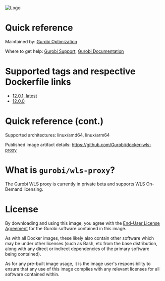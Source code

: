 ![Logo](https://cdn.gurobi.com/wp-content/uploads/GurobiLogo_Black.svg "Gurobi Optimization")
# Quick reference
Maintained by: [Gurobi Optimization](https://www.gurobi.com)

Where to get help: [Gurobi Support](https://www.gurobi.com/support/), [Gurobi Documentation](https://www.gurobi.com/documentation/)

# Supported tags and respective Dockerfile links

* [12.0.1, latest](https://github.com/Gurobi/docker-wls-proxy/blob/master/12.0.1/Dockerfile)
* [12.0.0](https://github.com/Gurobi/docker-wls-proxy/blob/master/12.0.0/Dockerfile)

# Quick reference (cont.)

Supported architectures: linux/amd64, linux/arm64

Published image artifact details: https://github.com/Gurobi/docker-wls-proxy

# What is `gurobi/wls-proxy`?
The Gurobi WLS proxy is currently in private beta and supports WLS On-Demand licensing.

# License

By downloading and using this image, you agree with the
[End-User License Agreement](https://www.gurobi.com/EULA) for the Gurobi software contained in this image.

As with all Docker images, these likely also contain other software which may be under other
licenses (such as Bash, etc from the base distribution, along with any direct or indirect
dependencies of the primary software being contained).

As for any pre-built image usage, it is the image user's responsibility to ensure that any use
of this image complies with any relevant licenses for all software contained within.


